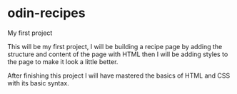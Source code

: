 # odin-recipes

My first project

This will be my first project, I will be building a recipe page by adding the structure and content of the page with HTML then I will be adding styles to the page to make it look a little better.

After finishing this project I will have mastered the basics of HTML and CSS with its basic syntax.
